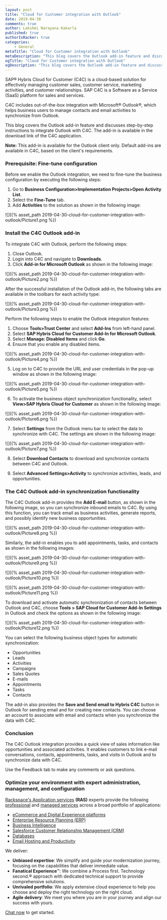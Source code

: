 ```yaml
---
layout: post
title: "Cloud for Customer integration with Outlook"
date: 2019-04-30
comments: true
author: Lakshmi Narayana Kakarla
published: true
authorIsRacker: true
categories:
    - General
metaTitle: "Cloud for Customer integration with Outlook"
metaDescription: "This blog covers the Outlook add-in feature and discusses step-by-step instructions to integrate Outlook with SAP Cloud for Customer (C4C)."
ogTitle: "Cloud for Customer integration with Outlook"
ogDescription: "This blog covers the Outlook add-in feature and discusses step-by-step instructions to integrate Outlook with SAP Cloud for Customer (C4C)."
---
```


SAP&reg; Hybris Cloud for Customer (C4C) is a cloud-based solution for effectively
managing customer sales, customer service, marketing activities, and customer
relationships. SAP C4C is a Software as a Service (SaaS) platform for sales and
services.

<!--more-->

C4C includes out-of-the-box integration with Microsoft&reg; Outlook&reg;,
which helps business users to manage contacts and email activities
to synchronize from Outlook.

This blog covers the Outlook add-in feature and discusses step-by-step
instructions to integrate Outlook with C4C. The add-in is available in the
download link of the C4C application.

**Note:** This add-in is available for the Outlook client only. Default add-ins
are available in C4C, based on the client's requirements.

### Prerequisite: Fine-tune configuration

Before we enable the Outlook integration, we need to fine-tune the business
configuration by executing the following steps:

1. Go to **Business Configuration>Implementation Projects>Open Activity List**.
2. Select the **Fine-Tune** tab.
3. Add **Activities** to the solution as shown in the following image:

![]({% asset_path 2019-04-30-cloud-for-customer-integration-with-outlook/Picture1.png %})

### Install the C4C Outlook add-in

To integrate C4C with Outlook, perform the following steps:

1.	Close Outlook.
2.  Login into C4C and navigate to **Downloads**.
3.	Click **Add-in for Microsoft Outlook** as shown in the following image:

![]({% asset_path 2019-04-30-cloud-for-customer-integration-with-outlook/Picture2.png %})

After the successful installation of the Outlook add-in, the following tabs are
available in the toolbars for each activity type:

![]({% asset_path 2019-04-30-cloud-for-customer-integration-with-outlook/Picture3.png %})

Perform the following steps to enable the Outlook integration features:

1. Choose **Tools>Trust Center** and select **Add-Ins** from left-hand panel.
2. Select **SAP Hybris Cloud for Customer Add-In for Microsoft Outlook**.
3. Select **Manage: Disabled Items** and click **Go**.
4. Ensure that you enable any disabled items.

![]({% asset_path 2019-04-30-cloud-for-customer-integration-with-outlook/Picture4.png %})

<ol start=5>
    <li>Log on to C4C to provide the URL and user credentials in the pop-up
    window as shown in the following image:</li>
</ol>

![]({% asset_path 2019-04-30-cloud-for-customer-integration-with-outlook/Picture5.png %})

<ol start=6>
    <li>To activate the business object synchronization functionality, select
    <b>View>SAP Hybris Cloud for Customer</b> as shown in the following image:</li>
</ol>

![]({% asset_path 2019-04-30-cloud-for-customer-integration-with-outlook/Picture6.png %})

<ol start=7>
    <li> Select <b>Settings</b> from the Outlook menu bar to select the
    data to synchronize with C4C. The settings are shown in the following image:</li>
</ol>

![]({% asset_path 2019-04-30-cloud-for-customer-integration-with-outlook/Picture7.png %})

<ol start=8>
    <li>Select <b>Download Contacts</b> to download and synchronize contacts between C4C
    and Outlook.</li>
</ol>

<ol start=9>
    <li> Select <b>Advanced Settings>Activity</b> to synchronize activities, leads, and
   opportunities.</li>
</ol>

### The C4C Outlook add-in synchronization functionality

The C4C Outlook add-in provides the **Add E-mail** button, as shown in the
following image, so you can synchronize inbound emails to C4C. By using this
function, you can track email as business activities, generate reports, and
possibly identify new business opportunities.

![]({% asset_path 2019-04-30-cloud-for-customer-integration-with-outlook/Picture8.png %})

Similarly, the add-in enables you to add appointments, tasks, and contacts as
shown in the following images:

![]({% asset_path 2019-04-30-cloud-for-customer-integration-with-outlook/Picture9.png %})

![]({% asset_path 2019-04-30-cloud-for-customer-integration-with-outlook/Picture10.png %})

![]({% asset_path 2019-04-30-cloud-for-customer-integration-with-outlook/Picture11.png %})

To download and activate automatic synchronization of contacts between Outlook
and C4C, choose **Tools > SAP Cloud for Customer Add-In Settings** in Outlook
and check the options as shown in the following image:

![]({% asset_path 2019-04-30-cloud-for-customer-integration-with-outlook/Picture12.png %})

You can select the following business object types for automatic synchronization:

-	Opportunities
-	Leads
-	Activities
-	Campaigns
-	Sales Quotes
-	E-mails
-	Appointments
-	Tasks
-	Contacts

The add-in also provides the **Save and Send email to Hybris C4C** button in
Outlook for sending email and for creating new contacts. You can choose an
account to associate with email and contacts when you synchronize the data with
C4C.


### Conclusion

The C4C Outlook integration provides a quick view of sales information like
opportunities and associated activities. It enables customers to link e-mail
conversations, contacts, appointments, tasks, and visits in Outlook and to
synchronize data with C4C.

Use the Feedback tab to make any comments or ask questions.

### Optimize your environment with expert administration, management, and configuration

[Rackspace's Application services](https://www.rackspace.com/application-management/managed-services)
**(RAS)** experts provide the following [professional](https://www.rackspace.com/application-management/professional-services)
and
[managed services](https://www.rackspace.com/application-management/managed-services) across
a broad portfolio of applications:

- [eCommerce and Digital Experience platforms](https://www.rackspace.com/ecommerce-digital-experience)
- [Enterprise Resource Planning (ERP)](https://www.rackspace.com/erp)
- [Business Intelligence](https://www.rackspace.com/business-intelligence)
- [Salesforce Customer Relationship Management (CRM)](https://www.rackspace.com/salesforce-managed-services)
- [Databases](https://www.rackspace.com/dba-services)
- [Email Hosting and Productivity](https://www.rackspace.com/email-hosting)

We deliver:

- **Unbiased expertise**: We simplify and guide your modernization journey,
focusing on the capabilities that deliver immediate value.
- **Fanatical Experience**&trade;: We combine a Process first. Technology second.&reg;
approach with dedicated technical support to provide comprehensive solutions.
- **Unrivaled portfolio**: We apply extensive cloud experience to help you
choose and deploy the right technology on the right cloud.
- **Agile delivery**: We meet you where you are in your journey and align
our success with yours.

[Chat now](https://www.rackspace.com/#chat) to get started.
